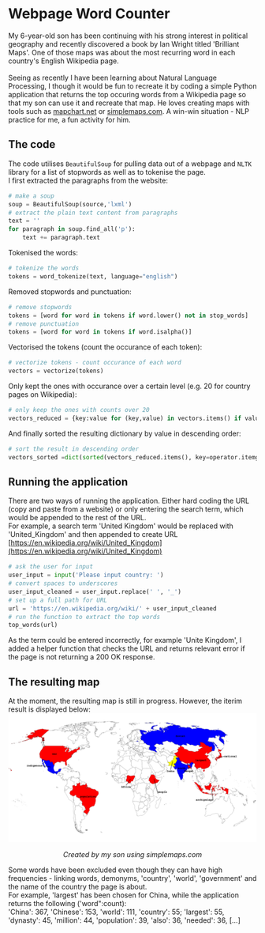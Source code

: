 # Webpage Word Counter
My 6-year-old son has been continuing with his strong interest in political geography and recently discovered a book by Ian Wright titled 'Brilliant Maps'. One of those maps  was about the most recurring word in each country's English Wikipedia page. 
<br><br>
Seeing as recently I have been learning about Natural Language Processing, I though it would be fun to recreate it by coding a simple Python application that returns the top occuring words from a Wikipedia page so that my son can use it and recreate that map. He loves creating maps with tools such as [mapchart.net](https://mapchart.net) or [simplemaps.com](https://simplemaps.com). A win-win situation - NLP practice for me, a fun activity for him.
## The code
The code utilises ```BeautifulSoup``` for pulling data out of a webpage and ```NLTK``` library for a list of stopwords as well as to tokenise the page.<br>
I first extracted the paragraphs from the website:<br>
```Python
# make a soup 
soup = BeautifulSoup(source,'lxml')
# extract the plain text content from paragraphs
text = ''
for paragraph in soup.find_all('p'):
    text += paragraph.text
```
Tokenised the words:<br>
```Python
# tokenize the words
tokens = word_tokenize(text, language="english")
```
Removed stopwords and punctuation:<br>
```Python
# remove stopwords
tokens = [word for word in tokens if word.lower() not in stop_words]
# remove punctuation
tokens = [word for word in tokens if word.isalpha()]
```
Vectorised the tokens (count the occurance of each token):<br>
```Python
# vectorize tokens - count occurance of each word
vectors = vectorize(tokens)
```
Only kept the ones with occurance over a certain level (e.g. 20 for country pages on Wikipedia):<br>
```Python
# only keep the ones with counts over 20
vectors_reduced = {key:value for (key,value) in vectors.items() if value >= word_limit}
```
And finally sorted the resulting dictionary by value in descending order:<br>
```Python
# sort the result in descending order
vectors_sorted =dict(sorted(vectors_reduced.items(), key=operator.itemgetter(1),reverse=True))
```
## Running the application
There are two ways of running the application. Either hard coding the URL (copy and paste from a website) or only entering the search term, which would be appended to the rest of the URL. <br>
For example, a search term 'United Kingdom' would be replaced with 'United_Kingdom' and then appended to create URL [https://en.wikipedia.org/wiki/United_Kingdom](https://en.wikipedia.org/wiki/United_Kingdom)
```Python
# ask the user for input
user_input = input('Please input country: ')
# convert spaces to underscores
user_input_cleaned = user_input.replace(' ', '_')
# set up a full path for URL
url = 'https://en.wikipedia.org/wiki/' + user_input_cleaned
# run the function to extract the top words
top_words(url)
```
As the term could be entered incorrectly, for example 'Unite Kingdom', I added a helper function that checks the URL and returns relevant error if the page is not returning a 200 OK response.
## The resulting map
At the moment, the resulting map is still in progress. However, the iterim result is displayed below:
<img  src="https://github.com/maciejtarsa/Webpage-Word-Counter/blob/main/world.png">
<p align="center"><i>Created by my son using simplemaps.com</i></p>
Some words have been excluded even though they can have high frequencies - linking words, demonyms, 'country', 'world', 'government' and the name of the country the page is about.<br>
For example, 'largest' has been chosen for China, while the application returns the following ('word":count):<br> 
'China': 367, 'Chinese': 153, 'world': 111, 'country': 55; 'largest': 55, 'dynasty': 45, 'million': 44, 'population': 39, 'also': 36, 'needed': 36, [...]
